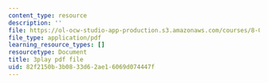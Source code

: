 ```yaml
---
content_type: resource
description: ''
file: https://ol-ocw-studio-app-production.s3.amazonaws.com/courses/8-01sc-classical-mechanics-fall-2016/82f2150b3b0833d62ae16069d074447f_EX0uHJbIw68.pdf
file_type: application/pdf
learning_resource_types: []
resourcetype: Document
title: 3play pdf file
uid: 82f2150b-3b08-33d6-2ae1-6069d074447f
---
```

